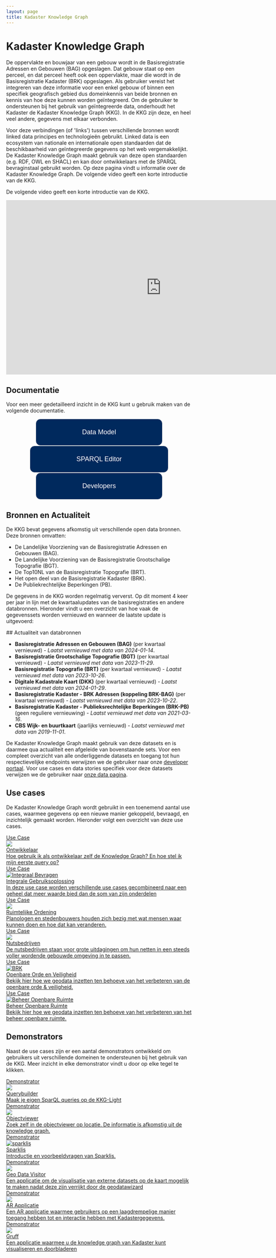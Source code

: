 ```yaml
---
layout: page
title: Kadaster Knowledge Graph
---
```


<link rel="stylesheet" href="/assets/css/developer.css">

# Kadaster Knowledge Graph
De oppervlakte en bouwjaar van een gebouw wordt in de Basisregistratie Adressen en Gebouwen (BAG) opgeslagen. Dat gebouw staat op een perceel, en dat perceel heeft ook een oppervlakte, maar die wordt in de Basisregistratie Kadaster (BRK) opgeslagen. Als gebruiker vereist het integreren van deze informatie voor een enkel gebouw of binnen een specifiek geografisch gebied dus domeinkennis van beide bronnen en kennis van hoe deze kunnen worden geïntegreerd. Om de gebruiker te ondersteunen bij het gebruik van geïntegreerde data, onderhoudt het Kadaster de Kadaster Knowledge Graph (KKG). In de KKG zijn deze, en heel veel andere, gegevens met elkaar verbonden. 

Voor deze verbindingen (of 'links') tussen verschillende bronnen wordt linked data principes en technologieën gebruikt. Linked data is een ecosystem van nationale en internationale open standaarden dat de beschikbaarheid van geïntegreerde gegevens op het web vergemakkelijkt. De Kadaster Knowledge Graph maakt gebruik van deze open standaarden (e.g. RDF, OWL en SHACL) en kan door ontwikkelaars met de SPARQL bevraginstaal gebruikt worden. Op deze pagina vindt u informatie over de Kadaster Knowledge Graph. De volgende video geeft een korte introductie van de KKG.

De volgende video geeft een korte introductie van de KKG. 

<div align="center"><iframe width="840" height="473" src="https://www.youtube-nocookie.com/embed/HiuHTMy-A-g" title="YouTube video player" frameborder="0" allow="accelerometer; autoplay; clipboard-write; encrypted-media; gyroscope; picture-in-picture" allowfullscreen></iframe></div>

## Documentatie
Voor een meer gedetailleerd inzicht in de KKG kunt u gebruik maken van de volgende documentatie.
<style>
  button {
    color: #ffffff;
    background-color: #00295d;
    font-size: 18px;
    border: 1px solid #dcdcdc;
    border-radius: 13px;
    padding: 25px 125px;
    cursor: pointer
  }
  button:hover {
    color: #008296;
    background-color: #ffffff;
  }
</style>
<div class="class-wrapper" align="center">
  <a href="https://kadaster.wvr.io/kadaster-knowledge-graph?branch=main&tab=home"><button type="button" name="documentatieButton">Data Model</button></a>
  <a href="https://data.labs.kadaster.nl/dst/kkg/sparql/default"><button type="button" name="documentatieButton">SPARQL Editor</button></a>
  <a href="https://labs.kadaster.nl/developer"><button type="button" name="documentatieButton">Developers</button></a>
</div>

## Bronnen en Actualiteit
De KKG bevat gegevens afkomstig uit verschillende open data bronnen. Deze bronnen omvatten:

- De Landelijke Voorziening van de Basisregistratie Adressen en Gebouwen (BAG).
- De Landelijke Voorziening van de Basisregistratie Grootschalige Topografie (BGT).
- De Top10NL van de Basisregistratie Topografie (BRT).
- Het open deel van de Basisregistratie Kadaster (BRK).
- De Publiekrechtelijke Beperkingen (PB).

De gegevens in de KKG worden regelmatig ververst. Op dit moment 4 keer per jaar in lijn met de kwartaalupdates van de basisregistraties en andere databronnen. Hieronder vindt u een overzicht van hoe vaak de gegevenssets worden vernieuwd en wanneer de laatste update is uitgevoerd:

<div class="textbox" markdown="1">
## Actualiteit van databronnen

- **Basisregistratie Adressen en Gebouwen (BAG)** (per kwartaal vernieuwd) - *Laatst vernieuwd met data van 2024-01-14*.
- **Basisregistratie Grootschalige Topografie (BGT)** (per kwartaal vernieuwd) - *Laatst vernieuwd met data van 2023-11-29*.
- **Basisregistratie Topografie (BRT)** (per kwartaal vernieuwd) - *Laatst vernieuwd met data van 2023-10-26*.
- **Digitale Kadastrale Kaart (DKK)** (per kwartaal vernieuwd) - *Laatst vernieuwd met data van 2024-01-29*.
- **Basisregistratie Kadaster - BRK Adressen (koppeling BRK-BAG)** (per kwartaal vernieuwd) - *Laatst vernieuwd met data van 2023-10-22*.
- **Basisregistratie Kadaster - Publieksrechtelijke Beperkingen (BRK-PB)** (geen reguliere vernieuwing) - *Laatst vernieuwd met data van 2021-03-16*.
- **CBS Wijk- en buurtkaart** (jaarlijks vernieuwd) - *Laatst vernieuwd met data van 2019-11-01*.

De Kadaster Knowledge Graph maakt gebruik van deze datasets en is daarmee qua actualiteit een afgeleide van bovenstaande sets. Voor een compleet overzicht van alle onderliggende datasets en toegang tot hun respectievelijke endpoints werwijzen we de gebruiker naar onze [developer portaal](/developer/sparql/). Voor use cases en data stories specifiek voor deze datasets verwijzen we de gebruiker naar [onze data pagina](/data/).

</div>

## Use cases

De Kadaster Knowledge Graph wordt gebruikt in een toenemend aantal use cases, waarmee gegevens op een nieuwe manier gekoppeld, bevraagd, en inzichtelijk gemaakt worden. Hieronder volgt een overzicht van deze use cases. 

<div class="cards-wrapper">
  <a href="https://data.labs.kadaster.nl/dst/-/stories/algemene-queries-voor-kkg-gebruik">
  <div class="card">
    <div class="card-type">Use Case</div>
    <img class="card-image" src="/assets/images/eerste-igo.PNG">
    <div class="card-title">Ontwikkelaar</div>
    <div class="card-description">Hoe gebruik ik als ontwikkelaar zelf de Knowledge Graph? En hoe stel ik mijn eerste query op?</div>
  </div>
</a>
<a href="/cases/integralegebruiksoplossing">
  <div class="card">
    <div class="card-type">Use Case</div>
    <img class="card-image" src="/assets/images/igo-design.PNG" alt="Integraal Bevragen">
    <div class="card-title">Integrale Gebruiksoplossing</div>
    <div class="card-description">In deze use case worden verschillende use cases gecombineerd naar een geheel dat meer waarde bied dan de som van zijn onderdelen</div>
  </div>
</a>
<a href="https://data.labs.kadaster.nl/integrale-gebruiksoplossing-igo/-/stories/planologen-per-buurt">
  <div class="card">
    <div class="card-type">Use Case</div>
    <img class="card-image" src="/assets/images/planologen-screenshot.PNG">
    <div class="card-title">Ruimtelijke Ordening</div>
    <div class="card-description">Planologen en stedenbouwers houden zich bezig met wat mensen waar kunnen doen en hoe dat kan veranderen.</div>
  </div>
</a>
  <a href="https://data.labs.kadaster.nl/integrale-gebruiksoplossing-igo/-/stories/nutsbedrijven">
  <div class="card">
    <div class="card-type">Use Case</div>
    <img class="card-image" src="/assets/images/elektriciteitsmast.PNG">
    <div class="card-title">Nutsbedrijven</div>
    <div class="card-description">De nutsbedrijven staan voor grote uitdagingen om hun netten in een steeds voller wordende gebouwde omgeving in te passen.</div>
  </div>
</a>
<a href="https://data.labs.kadaster.nl/integrale-gebruiksoplossing-igo/-/stories/openbare-orde-en-veiligheid">
  <div class="card">
    <div class="card-type">Use Case</div>
    <img class="card-image" src="/assets/images/BRK.jpg" alt="BRK">
    <div class="card-title">Openbare Orde en Veiligheid</div>
    <div class="card-description">Bekijk hier hoe we geodata inzetten ten behoeve van het verbeteren van de openbare orde & veiligheid.</div>
  </div>
</a>
  <!-- <a href="https://data.labs.kadaster.nl/integrale-gebruiksoplossing-igo/-/Kwaliteitstoezicht-en-Handhaving">
  <div class="card">
    <div class="card-type">Kwaliteitstoezicht & Handhaving</div>
    <img class="card-image" src="/assets/images/bag-bgt-tooltip.PNG" alt="BAG-BGT kwaliteit">
    <div class="card-description">Bekijk hier hoe we de iGO kunnen inzetten tbv kwaliteitsverbetering van de geobasisregistraties</div>
  </div>
</a> -->
<a href="https://data.labs.kadaster.nl/integrale-gebruiksoplossing-igo/-/stories/beheer-openbare-ruimte">
  <div class="card">
    <div class="card-type">Use Case</div>
    <img class="card-image" src="/assets/images/story-bor.PNG" alt="Beheer Openbare Ruimte">
    <div class="card-title">Beheer Openbare Ruimte</div>
    <div class="card-description">Bekijk hier hoe we geodata inzetten ten behoeve van het verbeteren van het beheer openbare ruimte.</div>
  </div>
</a>
</div>

## Demonstrators
Naast de use cases zijn er een aantal demonstrators ontwikkeld om gebruikers uit verschillende domeinen te ondersteunen bij het gebruik van de KKG. Meer inzicht in elke demonstrator vindt u door op elke tegel te klikken.

<div class="cards-wrapper">
  <a href="/demonstrators/querybuilder/index.html">
  <div class="card">
    <div class="card-type">Demonstrator</div>
    <img class="card-image" src="/assets/images/querybuilder.png">
    <div class="card-title">Querybuilder</div>
    <div class="card-description">Maak je eigen SparQL queries op de KKG-Light</div>
  </div>
</a> 
<a href="/demonstrators/objectviewer">
  <div class="card">
    <div class="card-type">Demonstrator</div>
    <img class="card-image" src="/assets/images/bag.png">
    <div class="card-title">Objectviewer</div>
    <div class="card-description">Zoek zelf in de objectviewer op locatie. De informatie is afkomstig uit de knowledge graph.</div>
  </div>
</a>
  <a href="/cases/sparklis">
  <div class="card">
    <div class="card-type">Demonstrator</div>
    <img class="card-image" src="/assets/images/sparklis.png" alt="sparklis">
    <div class="card-title">Sparklis</div>
    <div class="card-description">Introductie en voorbeeldvragen van Sparklis.</div>
  </div>
</a>
<a href="/demonstrators/geodatavisitor">
  <div class="card">
    <div class="card-type">Demonstrator</div>
    <img class="card-image" src="/assets/images/geodatavisitor.png">
    <div class="card-title">Geo Data Visitor</div>
    <div class="card-description">Een applicatie om de visualisatie van externe datasets op de kaart mogelijk te maken nadat deze zijn verrijkt door de geodatawizard </div>
  </div>
</a>
<a href="/cases/ar-applicatie">
  <div class="card">
    <div class="card-type">Demonstrator</div>
    <img class="card-image" src="/assets/images/kadaster-logo.png">
    <div class="card-title">AR Applicatie</div>
    <div class="card-description">Een AR applicatie waarmee gebruikers op een laagdrempelige manier toegang hebben tot en interactie hebben met Kadastergegevens.</div>
  </div>
</a>
<a href="/demonstrators/gruff/index.html">
  <div class="card">
    <div class="card-type">Demonstrator</div>
    <img class="card-image" src="/assets/images/gruff.png">
    <div class="card-title">Gruff</div>
    <div class="card-description">Een applicatie waarmee u de knowledge graph van Kadaster kunt visualiseren en doorbladeren</div>
  </div>
</a>
</div>
